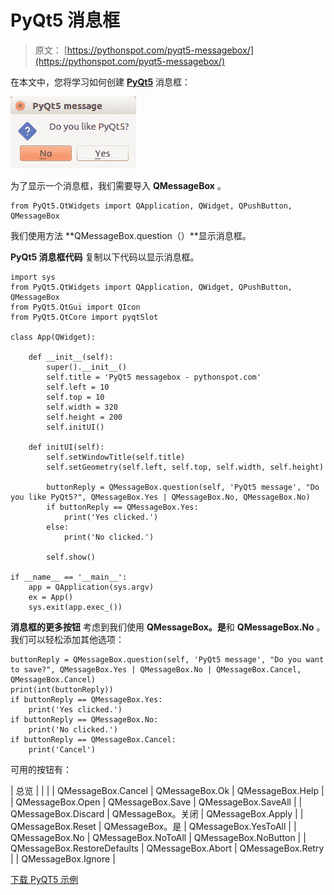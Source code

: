 # PyQt5 消息框

> 原文： [https://pythonspot.com/pyqt5-messagebox/](https://pythonspot.com/pyqt5-messagebox/)

在本文中，您将学习如何创建 [**PyQt5**](https://pythonspot.com/pyqt5/) 消息框：

![pyqt5-messagebox](img/cf4c779d69c693df5e8c1e309437d6ef.jpg)

为了显示一个消息框，我们需要导入 **QMessageBox** 。

```
from PyQt5.QtWidgets import QApplication, QWidget, QPushButton, QMessageBox

```

我们使用方法 **QMessageBox.question（）**显示消息框。

**PyQt5 消息框代码** 复制以下代码以显示消息框。

```
import sys
from PyQt5.QtWidgets import QApplication, QWidget, QPushButton, QMessageBox
from PyQt5.QtGui import QIcon
from PyQt5.QtCore import pyqtSlot

class App(QWidget):

    def __init__(self):
        super().__init__()
        self.title = 'PyQt5 messagebox - pythonspot.com'
        self.left = 10
        self.top = 10
        self.width = 320
        self.height = 200
        self.initUI()

    def initUI(self):
        self.setWindowTitle(self.title)
        self.setGeometry(self.left, self.top, self.width, self.height)

        buttonReply = QMessageBox.question(self, 'PyQt5 message', "Do you like PyQt5?", QMessageBox.Yes | QMessageBox.No, QMessageBox.No)
        if buttonReply == QMessageBox.Yes:
            print('Yes clicked.')
        else:
            print('No clicked.')

        self.show()

if __name__ == '__main__':
    app = QApplication(sys.argv)
    ex = App()
    sys.exit(app.exec_())  

```

**消息框的更多按钮** 考虑到我们使用 **QMessageBox。是**和 **QMessageBox.No** 。 我们可以轻松添加其他选项：

```
buttonReply = QMessageBox.question(self, 'PyQt5 message', "Do you want to save?", QMessageBox.Yes | QMessageBox.No | QMessageBox.Cancel, QMessageBox.Cancel)
print(int(buttonReply))
if buttonReply == QMessageBox.Yes:
    print('Yes clicked.')
if buttonReply == QMessageBox.No:
    print('No clicked.')
if buttonReply == QMessageBox.Cancel:
    print('Cancel')

```

可用的按钮有：

| 总览 |  |  |
| QMessageBox.Cancel | QMessageBox.Ok | QMessageBox.Help |
| QMessageBox.Open | QMessageBox.Save | QMessageBox.SaveAll |
| QMessageBox.Discard | QMessageBox。关闭 | QMessageBox.Apply |
| QMessageBox.Reset | QMessageBox。是 | QMessageBox.YesToAll |
| QMessageBox.No | QMessageBox.NoToAll | QMessageBox.NoButton |
| QMessageBox.RestoreDefaults | QMessageBox.Abort | QMessageBox.Retry |
| QMessageBox.Ignore |

[下载 PyQT5 示例](https://pythonspot.com/download-pyqt5-examples/)